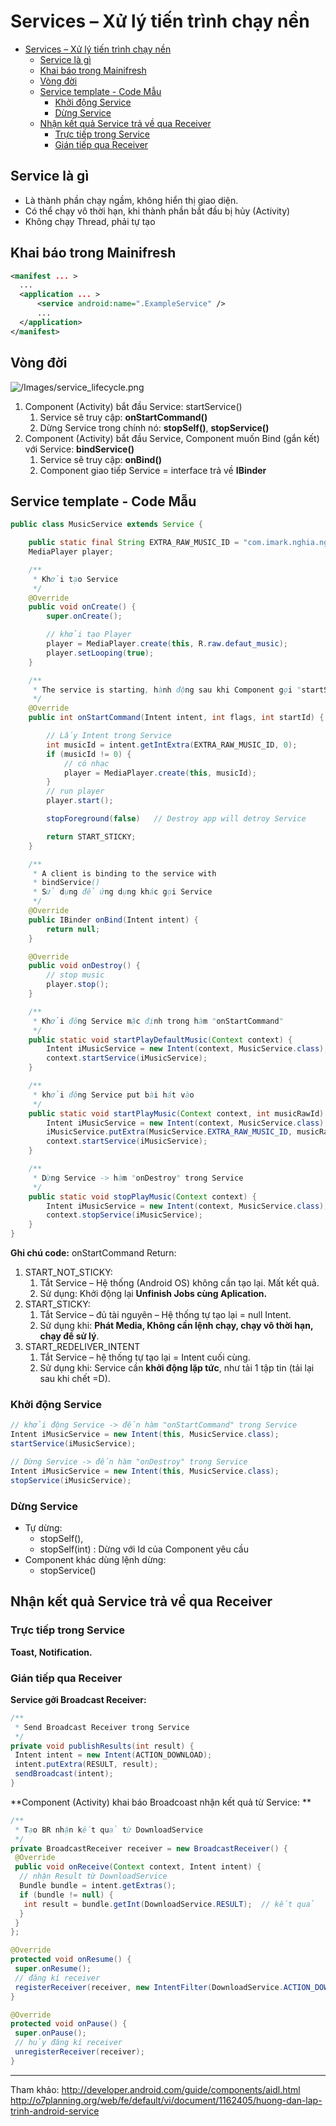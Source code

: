 # Services – Xử lý tiến trình chạy nền

<!-- TOC -->

- [Services – Xử lý tiến trình chạy nền](#services-%e2%80%93-x%e1%bb%ad-l%c3%bd-ti%e1%ba%bfn-tr%c3%acnh-ch%e1%ba%a1y-n%e1%bb%81n)
  - [Service là gì](#service-l%c3%a0-g%c3%ac)
  - [Khai báo trong Mainifresh](#khai-b%c3%a1o-trong-mainifresh)
  - [Vòng đời](#v%c3%b2ng-%c4%91%e1%bb%9di)
  - [Service template - Code Mẫu](#service-template---code-m%e1%ba%abu)
    - [Khởi động Service](#kh%e1%bb%9fi-%c4%91%e1%bb%99ng-service)
    - [Dừng Service](#d%e1%bb%abng-service)
  - [Nhận kết quả Service trả về qua Receiver](#nh%e1%ba%adn-k%e1%ba%bft-qu%e1%ba%a3-service-tr%e1%ba%a3-v%e1%bb%81-qua-receiver)
    - [Trực tiếp trong Service](#tr%e1%bb%b1c-ti%e1%ba%bfp-trong-service)
    - [Gián tiếp qua Receiver](#gi%c3%a1n-ti%e1%ba%bfp-qua-receiver)

<!-- /TOC -->

## Service là gì

- Là thành phần chạy ngầm, không hiển thị giao diện.
- Có thể chạy vô thời hạn, khi thành phần bắt đầu bị hủy (Activity)
- Không chạy Thread, phải tự tạo

## Khai báo trong Mainifresh

```xml
<manifest ... >
  ...
  <application ... >
      <service android:name=".ExampleService" />
      ...
  </application>
</manifest>

```

## Vòng đời

![/Images/service_lifecycle.png](/Images/service_lifecycle.png)

1. Component (Activity) bắt đầu Service: startService()
    1. Service sẽ truy cập: **onStartCommand()**
    2. Dừng Service trong chính nó: **stopSelf()**, **stopService()**
2. Component (Activity) bắt đầu Service, Component muốn Bind (gắn kết) với Service: **bindService()**
    1. Service sẽ truy cập: **onBind()**
    2. Component giao tiếp Service = interface trả về **IBinder**

## Service template - Code Mẫu

```java
public class MusicService extends Service {

    public static final String EXTRA_RAW_MUSIC_ID = "com.imark.nghia.nghiaservice_1_start.extra.RAW_MUSIC_ID";
    MediaPlayer player;

    /**
     * Khởi tạo Service
     */
    @Override
    public void onCreate() {
        super.onCreate();

        // khởi tạo Player
        player = MediaPlayer.create(this, R.raw.defaut_music);
        player.setLooping(true);
    }

    /**
     * The service is starting, hành động sau khi Component gọi "startService()"
     */
    @Override
    public int onStartCommand(Intent intent, int flags, int startId) {

        // Lấy Intent trong Service
        int musicId = intent.getIntExtra(EXTRA_RAW_MUSIC_ID, 0);
        if (musicId != 0) {
            // có nhạc
            player = MediaPlayer.create(this, musicId);
        }
        // run player
        player.start();

        stopForeground(false)   // Destroy app will detroy Service

        return START_STICKY;
    }

    /**
     * A client is binding to the service with
     * bindService()
     * Sử dụng để ứng dụng khác gọi Service
     */
    @Override
    public IBinder onBind(Intent intent) {
        return null;
    }

    @Override
    public void onDestroy() {
        // stop music
        player.stop();
    }

    /**
     * Khởi đông Service mặc định trong hàm "onStartCommand"
     */
    public static void startPlayDefaultMusic(Context context) {
        Intent iMusicService = new Intent(context, MusicService.class);
        context.startService(iMusicService);
    }

    /**
     * khởi đông Service put bài hát vào
     */
    public static void startPlayMusic(Context context, int musicRawId) {
        Intent iMusicService = new Intent(context, MusicService.class);
        iMusicService.putExtra(MusicService.EXTRA_RAW_MUSIC_ID, musicRawId);
        context.startService(iMusicService);
    }

    /**
     * Dừng Service -> hàm "onDestroy" trong Service
     */
    public static void stopPlayMusic(Context context) {
        Intent iMusicService = new Intent(context, MusicService.class);
        context.stopService(iMusicService);
    }
}

```

**Ghi chú code:**
onStartCommand Return:

1. START_NOT_STICKY:
    1. Tắt Service – Hệ thống (Android OS) không cần tạo lại. Mất kết quả.
    2. Sử dụng: Khởi động lại **Unfinish Jobs cùng Aplication.**
2. START_STICKY:
    1. Tắt Service – đủ tài nguyên – Hệ thống tự tạo lại = null Intent.
    2. Sử dụng khi: **Phát Media, Không cần lệnh chạy, chạy vô thời hạn, chạy để sử lý**.
3. START_REDELIVER_INTENT
    1. Tắt Service – hệ thống tự tạo lại = Intent cuối cùng.
    2. Sử dụng khi: Service cần **khởi động lặp tức**, như tải 1 tập tin (tải lại sau khi chết =D).

### Khởi động Service

```java
// khởi động Service -> đến hàm "onStartCommand" trong Service
Intent iMusicService = new Intent(this, MusicService.class);
startService(iMusicService);

// Dừng Service -> đến hàm "onDestroy" trong Service
Intent iMusicService = new Intent(this, MusicService.class);
stopService(iMusicService);

```

### Dừng Service

- Tự dừng:
  - stopSelf(),
  - stopSelf(int) : Dừng với Id của Component yêu cầu
- Component khác dùng lệnh dừng:
  - stopService()

## Nhận kết quả Service trả về qua Receiver

### Trực tiếp trong Service

**Toast, Notification.**

### Gián tiếp qua Receiver

**Service gởi Broadcast Receiver:**

```java
/**
 * Send Broadcast Receiver trong Service
 */
private void publishResults(int result) {
 Intent intent = new Intent(ACTION_DOWNLOAD);
 intent.putExtra(RESULT, result);
 sendBroadcast(intent);
}

```
**Component (Activity) khai báo Broadcoast nhận kết quả từ Service:
**
```java
/**
 * Tạo BR nhận kết quả từ DownloadService
 */
private BroadcastReceiver receiver = new BroadcastReceiver() {
 @Override
 public void onReceive(Context context, Intent intent) {
  // nhận Result từ DownloadService
  Bundle bundle = intent.getExtras();
  if (bundle != null) {
   int result = bundle.getInt(DownloadService.RESULT);  // kết quả
  }
 }
};

@Override
protected void onResume() {
 super.onResume();
 // đăng kí receiver
 registerReceiver(receiver, new IntentFilter(DownloadService.ACTION_DOWNLOAD));
}

@Override
protected void onPause() {
 super.onPause();
 // hủy đăng kí receiver
 unregisterReceiver(receiver);
}

```

---
Tham khảo: 
http://developer.android.com/guide/components/aidl.html
http://o7planning.org/web/fe/default/vi/document/1162405/huong-dan-lap-trinh-android-service